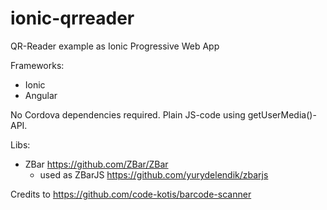 # ionic-qrreader
QR-Reader example as Ionic Progressive Web App

Frameworks:
- Ionic
- Angular

No Cordova dependencies required. Plain JS-code using getUserMedia()-API.

Libs:
- ZBar https://github.com/ZBar/ZBar
  - used as ZBarJS https://github.com/yurydelendik/zbarjs

Credits to https://github.com/code-kotis/barcode-scanner